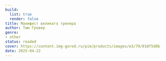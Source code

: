 ```yaml
---
build:
  list: true
  render: false
title: Манифест великого тренера
author: Тим Гровер
genre:
- other
status: readed
cover: https://content.img-gorod.ru/pim/products/images/e3/79/018f5d8b-ecd7-774a-8af3-9f7355a5e379.jpg
date: 2025-04-22
---
```


